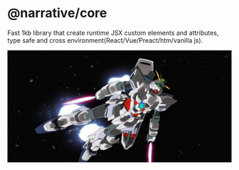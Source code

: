 # @narrative/core

Fast 1kb library that create runtime JSX custom elements and attributes, type safe and cross environment(React/Vue/Preact/htm/vanilla js).

<img src="../../public/images/narrative-gundam-no-pack.jpg" alt="Narrative">
